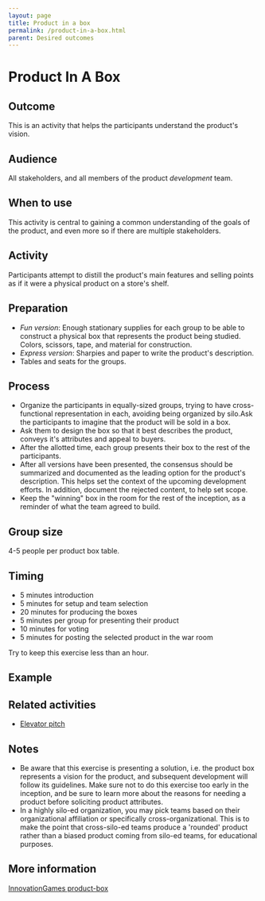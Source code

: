 ```yaml
---
layout: page
title: Product in a box
permalink: /product-in-a-box.html
parent: Desired outcomes
---
```


# Product In A Box

## Outcome
This is an activity that helps the participants understand the product's vision.

## Audience

All stakeholders, and all members of the product _development_ team. 

## When to use
This activity is central to gaining a common understanding of the goals of the product, and even more so if there are multiple stakeholders.

## Activity
Participants attempt to distill the product's main features and selling points as if it were a physical product on a store's shelf.

## Preparation

- _Fun version_: Enough stationary supplies for each group to be able to construct a physical box that represents the product being studied. Colors, scissors, tape, and material for construction.
- _Express version_: Sharpies and paper to write the product's description.
- Tables and seats for the groups. 

## Process
- Organize the participants in equally-sized groups, trying to have cross-functional representation in each, avoiding being organized by silo.Ask the participants to imagine that the product will be sold in a box.
- Ask them to design the box so that it best describes the product, conveys it's attributes and appeal to buyers.
- After the allotted time, each group presents their box to the rest of the participants.
- After all versions have been presented, the consensus should be summarized and documented as the leading option for the product's description.
This helps set the context of the upcoming development efforts. In addition, document the rejected content, to help set scope.
- Keep the "winning" box in the room for the rest of the inception, as a reminder of what the team agreed to build.

## Group size

4-5 people per product box table.

## Timing

- 5 minutes introduction
- 5 minutes for setup and team selection
- 20 minutes for producing the boxes
- 5 minutes per group for presenting their product
- 10 minutes for voting
- 5 minutes for posting the selected product in the war room  

Try to keep this exercise less than an hour.

## Example

## Related activities

* [Elevator pitch](/elevator-pitch.html)

## Notes
- Be aware that this exercise is presenting a solution, i.e. the product box represents a vision for the product, and subsequent development will follow its guidelines.
Make sure not to do this exercise too early in the inception, and be sure to learn more about the reasons for needing a product before soliciting product attributes.
- In a highly silo-ed organization, you may pick teams based on their organizational affiliation or specifically cross-organizational.
This is to make the point that cross-silo-ed teams produce a 'rounded' product rather than a biased product coming from silo-ed teams, for educational purposes.

## More information
[InnovationGames product-box](http://www.innovationgames.com/product-box)
